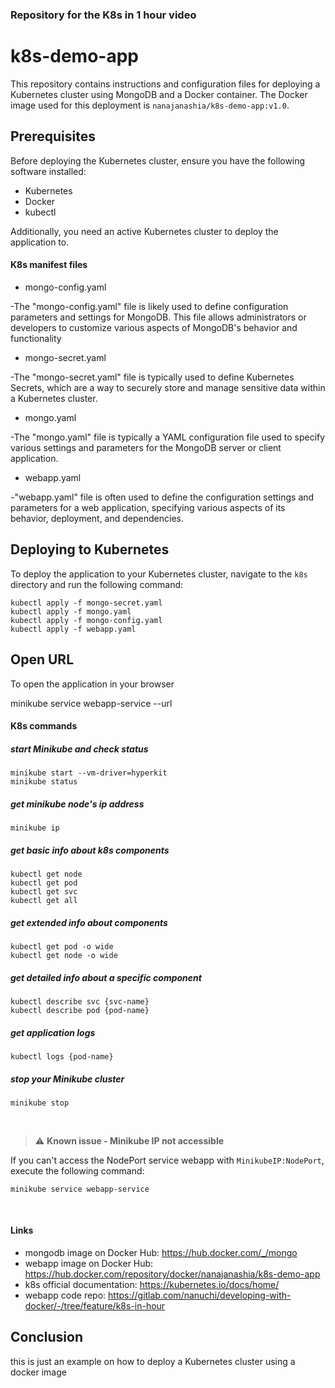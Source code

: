 ### Repository for the K8s in 1 hour video

# k8s-demo-app

This repository contains instructions and configuration files for deploying a Kubernetes cluster using MongoDB and a Docker container. The Docker image used for this deployment is `nanajanashia/k8s-demo-app:v1.0`.

## Prerequisites

Before deploying the Kubernetes cluster, ensure you have the following software installed:

- Kubernetes
- Docker
- kubectl

Additionally, you need an active Kubernetes cluster to deploy the application to.



#### K8s manifest files 
* mongo-config.yaml

-The "mongo-config.yaml" file is likely used to define configuration parameters and settings for MongoDB. This file allows administrators or developers to customize various aspects of MongoDB's behavior and functionality

* mongo-secret.yaml

-The "mongo-secret.yaml" file is typically used to define Kubernetes Secrets, which are a way to securely store and manage sensitive data within a Kubernetes cluster. 

* mongo.yaml

-The "mongo.yaml" file is typically a YAML configuration file used to specify various settings and parameters for the MongoDB server or client application.

* webapp.yaml

-"webapp.yaml" file is often used to define the configuration settings and parameters for a web application, specifying various aspects of its behavior, deployment, and dependencies. 


Deploying to Kubernetes
-----------------------

To deploy the application to your Kubernetes cluster, navigate to the `k8s` directory and run the following command:

```
kubectl apply -f mongo-secret.yaml
kubectl apply -f mongo.yaml
kubectl apply -f mongo-config.yaml
kubectl apply -f webapp.yaml
```
Open URL
-----------------------
To open the application in your browser

minikube service webapp-service --url


#### K8s commands

##### start Minikube and check status
    minikube start --vm-driver=hyperkit 
    minikube status

##### get minikube node's ip address
    minikube ip

##### get basic info about k8s components
    kubectl get node
    kubectl get pod
    kubectl get svc
    kubectl get all

##### get extended info about components
    kubectl get pod -o wide
    kubectl get node -o wide

##### get detailed info about a specific component
    kubectl describe svc {svc-name}
    kubectl describe pod {pod-name}

##### get application logs
    kubectl logs {pod-name}
    
##### stop your Minikube cluster
    minikube stop

<br />

> :warning: **Known issue - Minikube IP not accessible** 

If you can't access the NodePort service webapp with `MinikubeIP:NodePort`, execute the following command:
    
    minikube service webapp-service

    

<br />

#### Links
* mongodb image on Docker Hub: https://hub.docker.com/_/mongo
* webapp image on Docker Hub: https://hub.docker.com/repository/docker/nanajanashia/k8s-demo-app
* k8s official documentation: https://kubernetes.io/docs/home/
* webapp code repo: https://gitlab.com/nanuchi/developing-with-docker/-/tree/feature/k8s-in-hour



Conclusion
----------
this is just an example on how to deploy a Kubernetes cluster using a docker image
